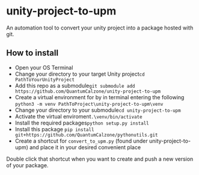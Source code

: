 # unity-project-to-upm
An automation tool to convert your unity project into a package hosted with git.

## How to install
* Open your OS Terminal
* Change your directory to your target Unity project```cd PathToYourUnityProject```
* Add this repo as a submodule```git submodule add https://github.com/QuantumCalzone/unity-project-to-upm```
* Create a virtual environment for by in terminal entering the following ```python3 -m venv PathToProject\unity-project-to-upm\venv```
* Change your directory to your submodule```cd unity-project-to-upm```
* Activate the virtual enviroment```.\venv/bin/activate``` 
* Install the required packages```python setup.py install```
* Install this package ```pip install git+https://github.com/QuantumCalzone/pythonutils.git```
* Create a shortcut for ```convert_to_upm.py``` (found under unity-project-to-upm) and place it in your desired convenient place

Double click that shortcut when you want to create and push a new version of your package.
